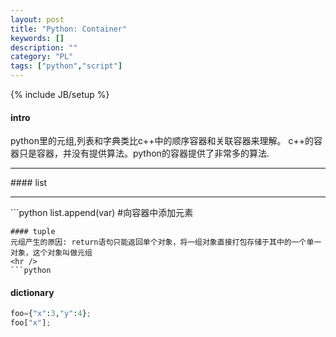 ```yaml
---
layout: post
title: "Python: Container"
keywords: []
description: ""
category: "PL"
tags: ["python","script"]
---
```

{% include JB/setup %}

#### intro
python里的元组,列表和字典类比c++中的顺序容器和关联容器来理解。
c++的容器只是容器，并没有提供算法。python的容器提供了非常多的算法.
<hr />
#### list
<hr />
```python
list.append(var)  #向容器中添加元素

```
#### tuple
元组产生的原因: return语句只能返回单个对象，将一组对象直接打包存储于其中的一个单一对象，这个对象叫做元组
<hr />
```python
```
#### dictionary
```python
foo={"x":3,"y":4};
foo["x"];
```
